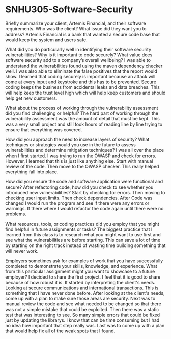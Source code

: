 # SNHU305-Software-Security
Briefly summarize your client, Artemis Financial, and their software requirements. Who was the client? What issue did they want you to address?
    Artemis Financial is a bank that wanted a secure code base that would keep the system and users safe. 

What did you do particularly well in identifying their software security vulnerabilities? Why is it important to code securely? What value does software security add to a company’s overall wellbeing?
    I was able to understand the vulnerabilities found using the maven dependency checker well. I was also able to eliminate the false positives that the report would show. I learned that coding securely is important because an attack will come at every input and keystroke and this has to be prevented. Secure coding keeps the business from accidental leaks and data breaches. This will help keep the trust level high which will help keep customers and should help get new customers. 

What about the process of working through the vulnerability assessment did you find challenging or helpful?
    The hard part of working through the vulnerability assessment was the amount of detail that must be kept. This was a very small project and still took hours of reading line by line trying to ensure that everything was covered. 
    
How did you approach the need to increase layers of security? What techniques or strategies would you use in the future to assess vulnerabilities and determine mitigation techniques?
    I was all over the place when I first started. I was trying to run the OWASP and check for errors. However, I learned that this is just like anything else. Start with manual review of the code. Then move to the OWASP checker. This really helped everything fall into place. 
    
How did you ensure the code and software application were functional and secure? After refactoring code, how did you check to see whether you introduced new vulnerabilities?
    Start by checking for errors. Then moving to checking user input limits. Then check dependencies. After Code was changed I would run the program and see if there were any errors or warnings. If there where I would refactor the code again until there were no problems.
    
What resources, tools, or coding practices did you employ that you might find helpful in future assignments or tasks?
    The biggest practice that I learned from this class is to research what you might want to use first and see what the vulnerabilities are before starting. This can save a lot of time by starting on the right track instead of wasting time building something that will never work. 
    
Employers sometimes ask for examples of work that you have successfully completed to demonstrate your skills, knowledge, and experience. What from this particular assignment might you want to showcase to a future employer?
    I decided to share the first project. I feel that it is good to share because of how robust it is. It started by interpreting the client's needs. Looking at secure communications and international transactions. This is something that I have never done before. After looking at the client's needs, come up with a plan to make sure those areas are security. Next was to manual review the code and see what needed to be changed so that there was not a simple mistake that could be exploited. Then there was a static test that was interesting to see. So many simple errors that could be fixed just by updating the librarys. I know that can be time consuming but I had no idea how important that step really was. Last was to come up with a plan that would help fix all of the weak spots that I found.
